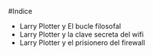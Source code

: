 #Indice

* Larry Plotter y El bucle filosofal
* Larry Plotter y la clave secreta del wifi
* Larry Plotter y el prisionero del firewall

